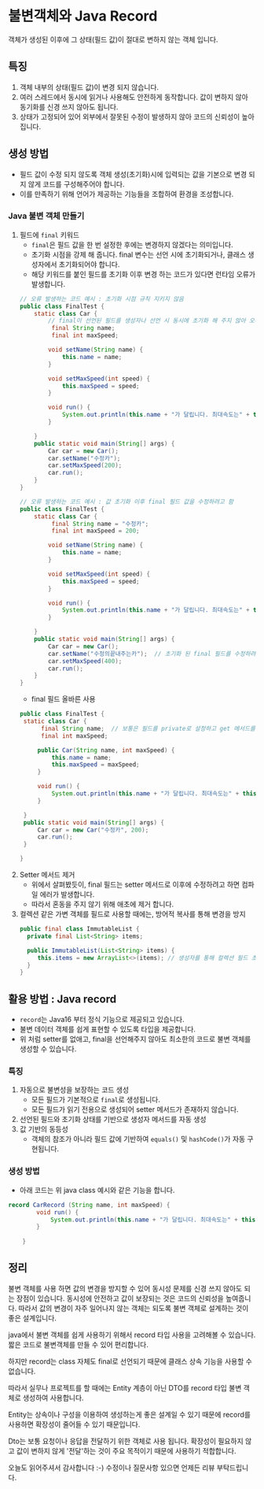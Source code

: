 # 불변객체와 Java Record
객체가 생성된 이후에 그 상태(필드 값)이 절대로 변하지 않는 객체 입니다. 

## 특징
1. 객체 내부의 상태(필드 값)이 변경 되지 않습니다.
2. 여러 스레드에서 동시에 읽거나 사용해도 안전하게 동작합니다. 값이 변하지 않아 동기화를 신경 쓰지 않아도 됩니다.
3. 상태가 고정되어 있어 외부에서 잘못된 수정이 발생하지 않아 코드의 신뢰성이 높아집니다. 

## 생성 방법
- 필드 값이 수정 되지 않도록 객체 생성(초기화)시에 입력되는 값을 기본으로 변경 되지 않게 코드를 구성해주어야 합니다. 
- 이를 만족하기 위해 언어가 제공하는 기능들을 조합하여 환경을 조성합니다. 

### Java 불변 객체 만들기
1. 필드에 `final` 키워드 
   - `final`은 필드 값을 한 번 설정한 후에는 변경하지 않겠다는 의미입니다.
   - 초기화 시점을 강제 해 줍니다. final 변수는 선언 시에 초기화되거나, 클래스 생성자에서 초기화되어야 합니다.
   - 해당 키워드를 붙인 필드를 초기화 이후 변경 하는 코드가 있다면 런타임 오류가 발생합니다. 
   ```java
   // 오류 발생하는 코드 예시 : 초기화 시점 규칙 지키지 않음
   public class FinalTest {
       static class Car {
           // final이 선언된 필드를 생성자나 선언 시 동시에 초기화 해 주지 않아 오류가 발생합니다. 
            final String name;
            final int maxSpeed;
   
           void setName(String name) { 
               this.name = name;
           }
   
           void setMaxSpeed(int speed) {
               this.maxSpeed = speed;
           }
   
           void run() {
               System.out.println(this.name + "가 달립니다. 최대속도는" + this.maxSpeed + " 입니다.");
           }
   
       }
       public static void main(String[] args) {
           Car car = new Car();
           car.setName("수정카");
           car.setMaxSpeed(200);
           car.run();
       }
   }
   ```
   ```java
   // 오류 발생하는 코드 예시 : 값 초기화 이후 final 필드 값을 수정하려고 함
   public class FinalTest {
       static class Car {
            final String name = "수정카";
            final int maxSpeed = 200;
   
           void setName(String name) { 
               this.name = name;
           }
   
           void setMaxSpeed(int speed) {
               this.maxSpeed = speed;
           }
   
           void run() {
               System.out.println(this.name + "가 달립니다. 최대속도는" + this.maxSpeed + " 입니다.");
           }
   
       }
       public static void main(String[] args) {
           Car car = new Car();
           car.setName("수정의끝내주는카");  // 초기화 된 final 필드를 수정하려고 함 
           car.setMaxSpeed(400);
           car.run();
       }
   }
   ```
   - final 필드 올바른 사용
   ```java
   public class FinalTest {
    static class Car {
         final String name;  // 보통은 필드를 private로 설정하고 get 메서드를 만들어 접근을 막습니다. 해당 주제와 관련이 없어 설정 하지 않았습니다. 
         final int maxSpeed;

        public Car(String name, int maxSpeed) {
            this.name = name;
            this.maxSpeed = maxSpeed;
        }

        void run() {
            System.out.println(this.name + "가 달립니다. 최대속도는" + this.maxSpeed + " 입니다.");
        }

    }
    public static void main(String[] args) {
        Car car = new Car("수정카", 200);
        car.run();
    }
   
   }
   ```
2. Setter 메서드 제거
   - 위에서 살펴봤듯이, final 필드는 setter 메서드로 이후에 수정하려고 하면 컴파일 에러가 발생합니다.
   - 따라서 혼동을 주지 않기 위해 애초에 제거 합니다.
3. 컬렉션 같은 가변 객체를 필드로 사용할 때에는, 방어적 복사를 통해 변경을 방지
   ```java
   public final class ImmutableList {
     private final List<String> items;

     public ImmutableList(List<String> items) {
        this.items = new ArrayList<>(items); // 생성자를 통해 컬렉션 필드 초기화 
     }
   }
   ```

## 활용 방법 : Java record
- `record`는 Java16 부터 정식 기능으로 제공되고 있습니다.
- 불변 데이터 객체를 쉽게 표현할 수 있도록 타입을 제공합니다. 
- 위 처럼 setter를 없애고, final을 선언해주지 않아도 최소한의 코드로 불변 객체를 생성할 수 있습니다. 

### 특징
1. 자동으로 불변성을 보장하는 코드 생성
   - 모든 필드가 기본적으로 `final`로 생성됩니다.
   - 모든 필드가 읽기 전용으로 생성되어 setter 메서드가 존재하지 않습니다.
2. 선언된 필드와 초기화 상태를 기반으로 생성자 메서드를 자동 생성
3. 값 기반의 동등성
   - 객체의 참조가 아니라 필드 값에 기반하여 `equals()` 및 `hashCode()`가 자동 구현됩니다.

### 생성 방법
- 아래 코드는 위 java class 예시와 같은 기능을 합니다. 
```java
record CarRecord (String name, int maxSpeed) {
        void run() {
            System.out.println(this.name + "가 달립니다. 최대속도는" + this.maxSpeed + " 입니다.");
        }
        
    }
```

## 정리 

불변 객체를 사용 하면 값의 변경을 방지할 수 있어 동시성 문제를 신경 쓰지 않아도 되는 장점이 있습니다.
동시성에 안전하고 값이 보장되는 것은 코드의 신뢰성을 높여줍니다. 따라서 값의 변경이 자주 일어나지 않는 객체는 되도록 불변 객체로 설계하는 것이 좋은 설계입니다. 

java에서 불변 객체를 쉽게 사용하기 위해서 record 타입 사용을 고려해볼 수 있습니다. 짧은 코드로 불변객체를 만들 수 있어 편리합니다.

하지만 record는 class 자체도 final로 선언되기 때문에 클래스 상속 기능을 사용할 수 없습니다.

따라서 실무나 프로젝트를 할 때에는 Entity 계층이 아닌 DTO를 record 타입 불변 객체로 생성하여 사용합니다. 

Entity는 상속이나 구성을 이용하여 생성하는게 좋은 설계일 수 있기 때문에 record를 사용하면 확장성이 줄어들 수 있기 때문입니다.

Dto는 보통 요청이나 응답을 전달하기 위한 객체로 사용 됩니다. 확장성이 필요하지 않고 값이 변하지 않게 '전달'하는 것이 주요 목적이기 때문에 사용하기 적합합니다. 



오늘도 읽어주셔서 감사합니다 :-)
수정이나 질문사항 있으면 언제든 리뷰 부탁드립니다. 